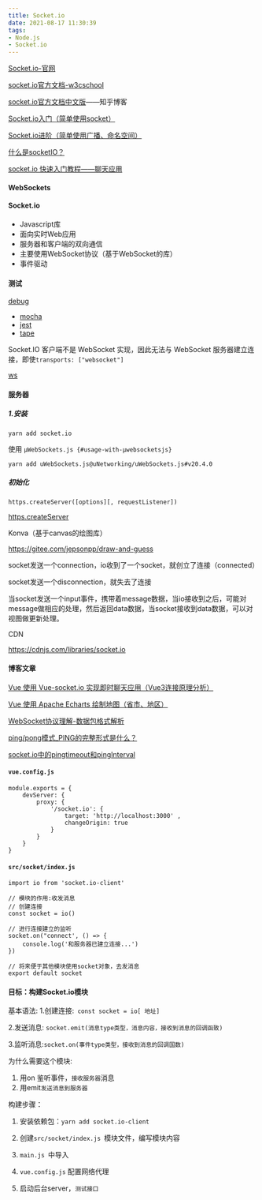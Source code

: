 ```yaml
---
title: Socket.io
date: 2021-08-17 11:30:39
tags:
- Node.js
- Socket.io
---
```


[Socket.io-官网](https://socket.io/)

[socket.io官方文档-w3cschool](https://www.w3cschool.cn/socket/)

[socket.io官方文档中文版](https://zhuanlan.zhihu.com/p/29148869)——知乎博客

[Socket.io入门（简单使用socket）](https://www.jianshu.com/p/099056f9785c)

[Socket.io进阶（简单使用广播、命名空间）](https://www.jianshu.com/p/1aa181662a07)

[什么是socketIO？](https://www.easemob.com/news/3674)



[socket.io 快速入门教程——聊天应用](https://www.w3cschool.cn/socket/socket-ulbj2eii.html)

#### WebSockets

#### Socket.io

- Javascript库
- 面向实时Web应用
- 服务器和客户端的双向通信
- 主要使用WebSocket协议（基于WebSocket的库）
- 事件驱动

#### 测试

[debug](https://github.com/visionmedia/debug)

- [mocha](https://socket.io/zh-CN/docs/v4/testing/#example-with-mocha)
- [jest](https://socket.io/zh-CN/docs/v4/testing/#example-with-jest)
- [tape](https://socket.io/zh-CN/docs/v4/testing/#example-with-tape)

Socket.IO 客户端不是 WebSocket 实现，因此无法与 WebSocket 服务器建立连接，即使`transports: ["websocket"]`

[ws](https://www.npmjs.com/package/ws)

#### 服务器

##### 1.安装

```
yarn add socket.io
```

使用 `µWebSockets.js {#usage-with-µwebsocketsjs}`

```
yarn add uWebSockets.js@uNetworking/uWebSockets.js#v20.4.0
```

##### 初始化

```
https.createServer([options][, requestListener])
```

[https.createServer](https://nodejs.org/api/https.html#https_https_createserver_options_requestlistener)

Konva（基于canvas的绘图库）

https://gitee.com/jepsonpp/draw-and-guess





socket发送一个connection，io收到了一个socket，就创立了连接（connected）



socket发送一个disconnection，就失去了连接



当socket发送一个input事件，携带着message数据，当io接收到之后，可能对message做相应的处理，然后返回data数据，当socket接收到data数据，可以对视图做更新处理。



CDN

https://cdnjs.com/libraries/socket.io



#### 博客文章

[Vue 使用 Vue-socket.io 实现即时聊天应用（Vue3连接原理分析）](https://blog.csdn.net/weixin_47746452/article/details/126827806?spm=1001.2014.3001.5501)

[Vue 使用 Apache Echarts 绘制地图（省市、地区）](https://blog.csdn.net/weixin_47746452/article/details/125600385?spm=1001.2014.3001.5501)

[WebSocket协议理解-数据包格式解析](http://t.zoukankan.com/zhangmingda-p-12678630.html)

[ping/pong模式_PING的完整形式是什么？](ping/pong模式_PING的完整形式是什么？)

[socket.io中的pingtimeout和pingInterval](https://qa.1r1g.com/sf/ask/3490608271/#)



#### `vue.config.js`

```
module.exports = {
    devServer: {
        proxy: {
            '/socket.io': {
                target: 'http://localhost:3000' ,
                changeOrigin: true
            }
        }
    }
}
```

#### `src/socket/index.js`

```
import io from 'socket.io-client'

// 模块的作用:收发消息
// 创建连接
const socket = io()

// 进行连接建立的监听
socket.on("connect', () => {
 	console.log('和服务器已建立连接...')
})

// 将来便于其他模块使用socket对象，去发消息
export default socket
```

#### 目标：构建Socket.io模块

基本语法:
1.创建连接:` const socket = io[ 地址]`

2.发送消息: `socket.emit(消息type类型，消息内容，接收到消息的回调函致)`

3.监听消息:`socket.on(事件type类型，接收到消息的回调国数)`

为什么需要这个模块:

1. 用on 鉴听事件，`接收服务器`消息
2. 用emit`发送消息到服务器`

构建步骤：

1. 安装依赖包：`yarn add socket.io-client`

2. 创建`src/socket/index.js `模块文件，编写模块内容
3. `main.js `中导入

4. `vue.config.js` 配置网络代理
5. 启动后台server，`测试接口`

